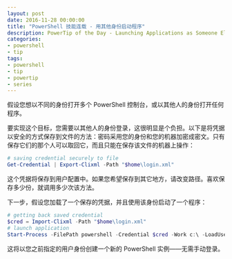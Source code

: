 ```yaml
---
layout: post
date: 2016-11-28 00:00:00
title: "PowerShell 技能连载 - 用其他身份启动程序"
description: PowerTip of the Day - Launching Applications as Someone Else
categories:
- powershell
- tip
tags:
- powershell
- tip
- powertip
- series
---
```

假设您想以不同的身份打开多个 PowerShell 控制台，或以其他人的身份打开任何程序。

要实现这个目标，您需要以其他人的身份登录，这很明显是个负担。以下是将凭据以安全的方式保存到文件的方法：密码采用您的身份和您的机器加密成密文。只有保存它们的那个人可以取回它，而且只能在保存该文件的机器上操作：

```powershell
# saving credential securely to file
Get-Credential | Export-Clixml -Path "$home\login.xml"
```

这个凭据将保存到用户配置中。如果您希望保存到其它地方，请改变路径。喜欢保存多少份，就调用多少次该方法。

下一步，假设您加载了一个保存的凭据，并且使用该身份启动了一个程序：

```powershell
# getting back saved credential
$cred = Import-Clixml -Path "$home\login.xml"
# launch application
Start-Process -FilePath powershell -Credential $cred -Work c:\ -LoadUserProfile
```

这将以您之前指定的用户身份创建一个新的 PowerShell 实例——无需手动登录。

<!--本文国际来源：[Launching Applications as Someone Else](http://community.idera.com/powershell/powertips/b/tips/posts/launching-applications-as-someone-else)-->
